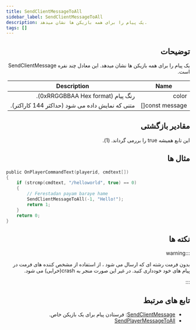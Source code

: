 ```yaml
---
title: SendClientMessageToAll
sidebar_label: SendClientMessageToAll
description: یک پیام را برای همه بازیکن ها نشان میدهد.
tags: []
---
```


<div dir="rtl" style={{ textAlign: "right" }}>

## توضیحات

یک پیام را برای همه بازیکن ها نشان میدهد. این معادل چند نفره SendClientMessage است.

| Name            | Description                                       |
| --------------- | ------------------------------------------------- |
| color           | رنگ پیام (0xRRGGBBAA Hex format).     |
| const message[] | متنی که نمایش داده می شود (حداکثر 144 کاراکتر). |

## مقادیر بازگشتی

این تابع همیشه true را بررمی گرداند. (1).

## مثال ها

</div>

```c
public OnPlayerCommandText(playerid, cmdtext[])
{
    if (strcmp(cmdtext, "/helloworld", true) == 0)
    {
        // Ferestadan payam baraye hame
        SendClientMessageToAll(-1, "Hello!");
        return 1;
    }
    return 0;
}
```

<div dir="rtl" style={{ textAlign: "right" }}>

## نکته ها

:::warning

بدون فرمت رشته ای که ارسال می شود ، از استفاده از مشخص کننده های فرمت در پیام های خود خودداری کنید. در غیر این صورت منجر به crash(خرابی) می شود.

:::

## تابع های مرتبط

- [SendClientMessage](SendClientMessage): فرستادن پیام برای یک بازیکن خاص.
- [SendPlayerMessageToAll](SendPlayerMessageToAll)

</div>

